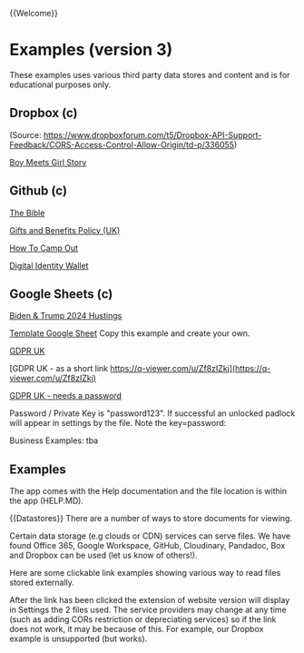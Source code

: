 {{Welcome}}
# Examples (version 3)
These examples uses various third party data stores and content and is for educational purposes only.

## Dropbox (c)

(Source: https://www.dropboxforum.com/t5/Dropbox-API-Support-Feedback/CORS-Access-Control-Allow-Origin/td-p/336055)

[Boy Meets Girl Story](?JTNGYSUzREJveSUyME1lZXRzJTIwR2lybCUyMFN0b3J5JTI2YiUzRGh0dHBzJTNBJTJGJTJGZGwuZHJvcGJveHVzZXJjb250ZW50LmNvbSUyRnMlMkZvdzhvdjFjZjg3dDR3MHclMkZzdG9yeS1leGFtcGxlLW5ldy50eHQlMjZjJTNEZW1iZWRkZWQlMjZkJTNEZGVmYXVsdC1sb2dvLnN2Zw==)


## Github (c)

[The Bible](?JTNGYSUzREJpYmxlJTIwTmV3JTI2YiUzRGh0dHBzJTNBJTJGJTJGcmF3LmdpdGh1YnVzZXJjb250ZW50LmNvbSUyRjEzNzQyWCUyRnZpZXctcS1leGFtcGxlcyUyRm1haW4lMkZuaXYtbmV3Lm1kJTI2YyUzRGVtYmVkZGVkJTI2ZCUzRGRlZmF1bHQtbG9nby5zdmc=)

[Gifts and Benefits Policy (UK)](?JTNGYSUzREdhYnMlMjBOZXclMjZiJTNEaHR0cHMlM0ElMkYlMkZyYXcuZ2l0aHVidXNlcmNvbnRlbnQuY29tJTJGMTM3NDJYJTJGdmlldy1xLWV4YW1wbGVzJTJGbWFpbiUyRmdhYnMtbmV3Lm1kJTI2YyUzRGVtYmVkZGVkJTI2ZCUzRGRlZmF1bHQtbG9nby5zdmc=)

[How To Camp Out](?JTNGYSUzREhvdyUyMFRvJTIwQ2FtcCUyME91dCUyNmIlM0RodHRwcyUzQSUyRiUyRnJhdy5naXRodWJ1c2VyY29udGVudC5jb20lMkYxMzc0MlglMkZ2aWV3LXEtZXhhbXBsZXMlMkZtYWluJTJGaG93LXRvLWNhbXAtb3V0LW5ldy5tZCUyNmMlM0RlbWJlZGRlZCUyNmQlM0RkZWZhdWx0LWxvZ28uc3Zn)

[Digital Identity Wallet](?JTNGYSUzRERpRCUyNmIlM0RhSFIwY0hNNkx5OXlZWGN1WjJsMGFIVmlkWE5sY21OdmJuUmxiblF1WTI5dEx6RXpOelF5V0M5MmFXVjNMWEV0WlhoaGJYQnNaWE12YldGcGJpOWthV1F0ZDJGc2JHVjBMVzVsZHk1dFpBJTNEJTNEJTI2YyUzRGVtYmVkZGVkJTI2ZCUzRGRlZmF1bHQtbG9nby5zdmc=)

## Google Sheets (c)

[Biden & Trump 2024 Hustings](?JTNGYSUzREJpZGVuJTIwVHJ1bXAlMjAyMDI0JTIwVHdpdGNoJTI2YiUzRGFIUjBjSE02THk5a2IyTnpMbWR2YjJkc1pTNWpiMjB2YzNCeVpXRmtjMmhsWlhSekwyUXZaUzh5VUVGRFdDMHhkbE0zVnpaTFVscE5SbTQyYWpsS2JtWjJhMlZIYzJKRlNrVkNUbVpWVEZCdmJpMUNSRGh1WDBndFVqSkNlRVZDTkZwbmFHMTFaRmQ2TUZGNkxWOWhNMUpVWnpSVVltcGFkSFpOVmpSNFR5OXdkV0klMkZaMmxrUFRFM01UUXdNemM1TURrbWMybHVaMnhsUFhSeWRXVW1iM1YwY0hWMFBYUnpkZyUzRCUzRCUyNmMlM0RlbWJlZGRlZCUyNmQlM0RkZWZhdWx0LWxvZ28uc3Zn)


[Template Google Sheet](https://docs.google.com/spreadsheets/d/1bFwSLwqtzdJSY5Svg2DKw83Q4iBxtwwWAUeibornreU/edit?usp=sharing)
Copy this example and create your own.

[GDPR UK](?JTNGYSUzREdEUFIlMjBVSyUyNmIlM0RodHRwcyUzQSUyRiUyRmRvY3MuZ29vZ2xlLmNvbSUyRnNwcmVhZHNoZWV0cyUyRmQlMkZlJTJGMlBBQ1gtMXZSajZYTm1BNzlMOVJuRFJEZXRPZktMUnFKM01YeWJXbXIzQ3FZT0ZSV2czVmduM1ZRNHFGRTBSbTNXdUFjRkpZWVVLLWZQVGhrcnVYdVElMkZwdWIlM0ZnaWQlM0QxNzE0MDM3OTA5JTI2c2luZ2xlJTNEdHJ1ZSUyNm91dHB1dCUzRHRzdiUyNmMlM0RlbWJlZGRlZCUyNmQlM0RkZWZhdWx0LWxvZ28uc3Zn)

[GDPR UK - as a short link https://q-viewer.com/u/Zf8zIZkj](https://q-viewer.com/u/Zf8zIZkj)

[GDPR UK - needs a password](?JTNGYSUzREJveSUyME1lZXRzJTIwR2lybCUyMFBhc3N3b3JkJTI2YiUzRGh0dHBzJTNBJTJGJTJGZG9jcy5nb29nbGUuY29tJTJGc3ByZWFkc2hlZXRzJTJGZCUyRmUlMkYyUEFDWC0xdlRyQm5iNzJ2VlItazdMR2dacXFHVnRnVUIxRk5WZ0tCc0tac3VVZkF0aDNQZnBxQmI0a3RSeUdMbW9PbXdNZVlMaGRLQmNkN0pZYTBOcyUyRnB1YiUzRmdpZCUzRDE3MTQwMzc5MDklMjZzaW5nbGUlM0R0cnVlJTI2b3V0cHV0JTNEdHN2JTI2YyUzRGVtYmVkZGVkJTI2ZCUzRGRlZmF1bHQtbG9nby5zdmc=)

Password / Private Key is "password123". If successful an unlocked padlock will appear in settings by the file. Note the key=password:



Business Examples:
tba
    
## Examples

The app comes with the Help documentation and the file location is within the app (HELP.MD).

{{Datastores}}
There are a number of ways to store documents for viewing. 

Certain data storage (e.g clouds or CDN) services can serve files. We have found Office 365, Google Workspace, GitHub, Cloudinary, Pandadoc, Box and Dropbox can be used (let us know of others!).

Here are some clickable link examples showing various way to read files stored externally.

After the link has been clicked the extension of website version will display in Settings the 2 files used. The service providers may change at any time (such as adding CORs restriction or depreciating services) so if the link does not work, it may be because of this. For example, our Dropbox example is unsupported (but works).
